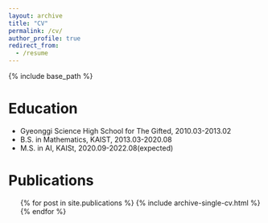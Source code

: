 ```yaml
---
layout: archive
title: "CV"
permalink: /cv/
author_profile: true
redirect_from:
  - /resume
---
```


{% include base_path %}

Education
======
* Gyeonggi Science High School for The Gifted, 2010.03-2013.02
* B.S. in Mathematics, KAIST, 2013.03-2020.08
* M.S. in AI, KAISt, 2020.09-2022.08(expected)

Publications
======
  <ul>{% for post in site.publications %}
    {% include archive-single-cv.html %}
  {% endfor %}</ul>
  
